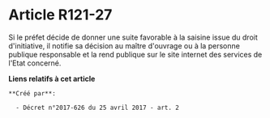 # Article R121-27

Si le préfet décide de donner une suite favorable à la saisine issue du droit d'initiative, il notifie sa décision au maître
d'ouvrage ou à la personne publique responsable et la rend publique sur le site internet des services de l'Etat concerné.

**Liens relatifs à cet article**

	**Créé par**:

	  - Décret n°2017-626 du 25 avril 2017 - art. 2
